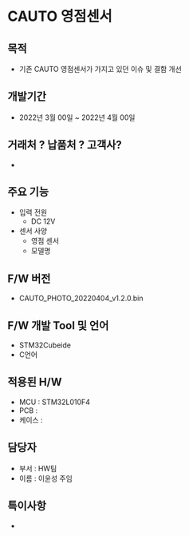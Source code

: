 # CAUTO 영점센서

## 목적

* 기존 CAUTO 영점센서가 가지고 있던 이슈 및 결함 개선

## 개발기간

* 2022년 3월 00일 ~ 2022년 4월 00일

## 거래처 ? 납품처 ? 고객사?

* 

## 주요 기능

* 입력 전원
  * DC 12V
* 센서 사양
  * 영점 센서
   * 모델명


## F/W 버전

* CAUTO_PHOTO_20220404_v1.2.0.bin

## F/W 개발 Tool 및 언어

* STM32Cubeide
* C언어

## 적용된 H/W

* MCU : STM32L010F4
* PCB : 
* 케이스 :

## 담당자 

* 부서 : HW팀
* 이름 : 이윤성 주임

## 특이사항 

* 
